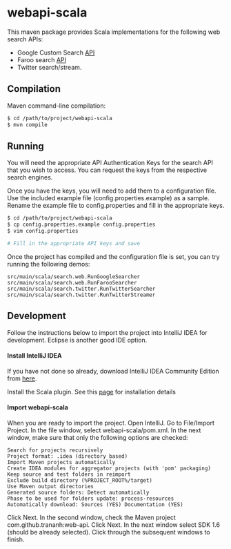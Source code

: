 webapi-scala
============


This maven package provides Scala implementations for the following web search APIs:

* Google Custom Search [API](https://developers.google.com/custom-search/)
* Faroo search [API](http://www.faroo.com/hp/api/api.html)
* Twitter search/stream.


## Compilation

Maven command-line compilation:

```bash
$ cd /path/to/project/webapi-scala
$ mvn compile
```


## Running

You will need the appropriate API Authentication Keys for the search API that you wish
to access.  You can request the keys from the respective search engines.

Once you have the keys, you will need to add them to a configuration file.  Use the
included example file (config.properties.example) as a sample.  Rename the example
file to config.properties and fill in the appropriate keys.

```bash
$ cd /path/to/project/webapi-scala
$ cp config.properties.example config.properties
$ vim config.properties

# Fill in the appropriate API keys and save

```

Once the project has compiled and the configuration file is set, you can try running
the following demos:

```
src/main/scala/search.web.RunGoogleSearcher
src/main/scala/search.web.RunFarooSearcher
src/main/scala/search.twitter.RunTwitterSearcher
src/main/scala/search.twitter.RunTwitterStreamer
```


## Development

Follow the instructions below to import the project into IntelliJ IDEA for development.
Eclipse is another good IDE option.


#### Install IntelliJ IDEA

If you have not done so already, download IntelliJ IDEA Community Edition from
[here](http://www.jetbrains.com/idea/free_java_ide.html).

Install the Scala plugin. See this
[page](http://confluence.jetbrains.com/display/SCA/Getting+Started+with+IntelliJ+IDEA+Scala+Plugin)
for installation details


#### Import webapi-scala

When you are ready to import the project. Open IntelliJ. Go to File/Import Project.
In the file window, select webapi-scala/pom.xml. In the next window, make sure that only
the following options are checked:

	Search for projects recursively
	Project format: .idea (directory based)
	Import Maven projects automatically
	Create IDEA modules for aggregator projects (with 'pom' packaging)
	Keep source and test folders in reimport
	Exclude build directory (%PROJECT_ROOT%/target)
	Use Maven output directories
	Generated source folders: Detect automatically
	Phase to be used for folders update: process-resources
	Automatically download: Sources (YES) Documentation (YES)

Click Next. In the second window, check the Maven project com.github.trananh:web-api. Click Next.
In the next window select SDK 1.6 (should be already selected). Click through the subsequent windows
to finish.

